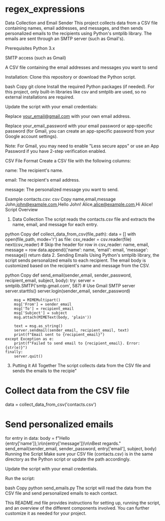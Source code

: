 # regex_expressions
Data Collection and Email Sender
This project collects data from a CSV file containing names, email addresses, and messages, and then sends personalized emails to the recipients using Python's smtplib library. The emails are sent through an SMTP server (such as Gmail's).

Prerequisites
Python 3.x

SMTP access (such as Gmail)

A CSV file containing the email addresses and messages you want to send

Installation:
Clone this repository or download the Python script.

bash
Copy
git clone <repository-url>
Install the required Python packages (if needed). For this project, only built-in libraries like csv and smtplib are used, so no external installations are required.

Update the script with your email credentials:

Replace your_email@gmail.com with your own email address.

Replace your_email_password with your email password or app-specific password (for Gmail, you can create an app-specific password from your Google account settings).

Note: For Gmail, you may need to enable "Less secure apps" or use an App Password if you have 2-step verification enabled.

CSV File Format
Create a CSV file with the following columns:

name: The recipient's name.

email: The recipient's email address.

message: The personalized message you want to send.

Example contacts.csv:
csv
Copy
name,email,message
John,john@example.com,Hello John!
Alice,alice@example.com,Hi Alice!
Script Overview
1. Data Collection
The script reads the contacts.csv file and extracts the name, email, and message for each entry.

python
Copy
def collect_data_from_csv(file_path):
    data = []
    with open(file_path, mode='r') as file:
        csv_reader = csv.reader(file)
        next(csv_reader)  # Skip the header
        for row in csv_reader:
            name, email, message = row
            data.append({'name': name, 'email': email, 'message': message})
    return data
2. Sending Emails
Using Python's smtplib library, the script sends personalized emails to each recipient. The email body is customized based on the recipient's name and message from the CSV.

python
Copy
def send_email(sender_email, sender_password, recipient_email, subject, body):
    try:
        server = smtplib.SMTP('smtp.gmail.com', 587)  # Use Gmail SMTP server
        server.starttls()
        server.login(sender_email, sender_password)

        msg = MIMEMultipart()
        msg['From'] = sender_email
        msg['To'] = recipient_email
        msg['Subject'] = subject
        msg.attach(MIMEText(body, 'plain'))

        text = msg.as_string()
        server.sendmail(sender_email, recipient_email, text)
        print(f"Email sent to {recipient_email}")
    except Exception as e:
        print(f"Failed to send email to {recipient_email}. Error: {str(e)}")
    finally:
        server.quit()
3. Putting it All Together
The script collects data from the CSV file and sends the emails to the recipie"

# Collect data from the CSV file
data = collect_data_from_csv('contacts.csv')

# Send personalized emails
for entry in data:
    body = f"Hello {entry['name']},\n\n{entry['message']}\n\nBest regards."
    send_email(sender_email, sender_password, entry['email'], subject, body)
Running the Script
Make sure your CSV file (contacts.csv) is in the same directory as the Python script or update the path accordingly.

Update the script with your email credentials.

Run the script:

bash
Copy
python send_emails.py
The script will read the data from the CSV file and send personalized emails to each contact.


This README.md file provides instructions for setting up, running the script, and an overview of the different components involved. You can further customize it as needed for your project.



